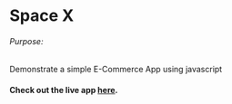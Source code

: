 # Space X

###### Purpose:
   Demonstrate a simple E-Commerce App using javascript

#### Check out the live app [here](https://ramya-brs.github.io/SpaceX/).
